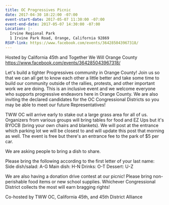 ```yaml
---
title: OC Progressives Picnic
date: 2017-04-30 18:22:00 -07:00
event-start-date: 2017-05-07 11:30:00 -07:00
event-end-date: 2017-05-07 14:30:00 -07:00
Location: |-
  Irvine Regional Park
  1 Irvine Park Road, Orange, California 92869
RSVP-link: https://www.facebook.com/events/364285043967318/
---
```


Hosted by California 45th and Together We Will Orange County
https://www.facebook.com/events/364285043967318/

Let's build a tighter Progressives community in Orange County! Join us so that we can all get to know each other a little better and take some time to build our community outside of the rallies, protests, and other important work we are doing. This is an inclusive event and we welcome everyone who supports progressive endeavors here in Orange County. We are also inviting the declared candidates for the OC Congressional Districts so you may be able to meet our future Representatives!

TWW OC will arrive early to stake out a large grass area for all of us. Organizers from various groups will bring tables for food and EZ Ups but it's BYOCB (bring your own chairs and blankets). We will post at the entrance which parking lot we will be closest to and will update this post that morning as well. The event is free but there's an entrance fee to the park of $5 per car.

We are asking people to bring a dish to share. 

Please bring the following according to the first letter of your last name:
Side dish/salad: A-G
Main dish: H-N
Drinks: O-T
Dessert: U-Z

We are also having a donation drive contest at our picnic! Please bring non-perishable food items or new school supplies. Whichever Congressional District collects the most will earn bragging rights! 

Co-hosted by TWW OC, California 45th, and 45th District Alliance